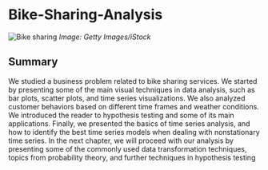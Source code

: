 # **Bike-Sharing-Analysis**

![Bike sharing](https://t3.ftcdn.net/jpg/03/53/15/60/360_F_353156091_ZtJrJ8mNeEVbS5fWRNauqxr9s730Edme.jpg)
*Image: Getty Images/iStock*

## Summary 

We studied a business problem related to bike sharing services. We
started by presenting some of the main visual techniques in data analysis, such as
bar plots, scatter plots, and time series visualizations. We also analyzed customer
behaviors based on different time frames and weather conditions. We introduced the
reader to hypothesis testing and some of its main applications. Finally, we presented
the basics of time series analysis, and how to identify the best time series models
when dealing with nonstationary time series.
In the next chapter, we will proceed with our analysis by presenting some of the
commonly used data transformation techniques, topics from probability theory, and
further techniques in hypothesis testing
